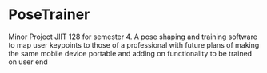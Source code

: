 # PoseTrainer
Minor Project JIIT 128 for semester 4. A pose shaping and training software to map user keypoints to those of a professional with future plans of making the same mobile device portable and adding on functionality to be trained on user end
